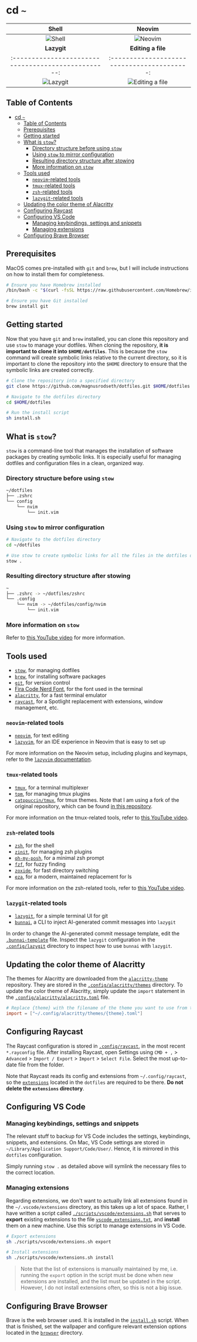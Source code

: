 # cd `~`

|                      **Shell**                      |                 **Neovim**                  |
| :-------------------------------------------------: | :-----------------------------------------: |
|             ![Shell](/images/shell.png)             |        ![Neovim](/images/neovim.png)        |
|                     **Lazygit**                     |             **Editing a file**              |
| :-------------------------------------------------: | :-----------------------------------------: |
|           ![Lazygit](/images/lazygit.png)           |     ![Editing a file](/images/file.png)     |

## Table of Contents

- [cd `~`](#cd-)
  - [Table of Contents](#table-of-contents)
  - [Prerequisites](#prerequisites)
  - [Getting started](#getting-started)
  - [What is `stow`?](#what-is-stow)
    - [Directory structure before using `stow`](#directory-structure-before-using-stow)
    - [Using `stow` to mirror configuration](#using-stow-to-mirror-configuration)
    - [Resulting directory structure after stowing](#resulting-directory-structure-after-stowing)
    - [More information on `stow`](#more-information-on-stow)
  - [Tools used](#tools-used)
    - [`neovim`-related tools](#neovim-related-tools)
    - [`tmux`-related tools](#tmux-related-tools)
    - [`zsh`-related tools](#zsh-related-tools)
    - [`lazygit`-related tools](#lazygit-related-tools)
  - [Updating the color theme of Alacritty](#updating-the-color-theme-of-alacritty)
  - [Configuring Raycast](#configuring-raycast)
  - [Configuring VS Code](#configuring-vs-code)
    - [Managing keybindings, settings and snippets](#managing-keybindings-settings-and-snippets)
    - [Managing extensions](#managing-extensions)
  - [Configuring Brave Browser](#configuring-brave-browser)

## Prerequisites

MacOS comes pre-installed with `git` and `brew`, but I will include instructions on how to install them for completeness.

```sh
# Ensure you have Homebrew installed
/bin/bash -c "$(curl -fsSL https://raw.githubusercontent.com/Homebrew/install/HEAD/install.sh)"

# Ensure you have Git installed
brew install git
```

## Getting started

Now that you have `git` and `brew` installed, you can clone this repository and use `stow` to manage your dotfiles. When cloning the repository, **it is important to clone it into `$HOME/dotfiles`**. This is because the `stow` command will create symbolic links relative to the current directory, so it is important to clone the repository into the `$HOME` directory to ensure that the symbolic links are created correctly.

```sh
# Clone the repository into a specified directory
git clone https://github.com/magnusrodseth/dotfiles.git $HOME/dotfiles

# Navigate to the dotfiles directory
cd $HOME/dotfiles

# Run the install script
sh install.sh
```

## What is `stow`?

`stow` is a command-line tool that manages the installation of software packages by creating symbolic links. It is especially useful for managing dotfiles and configuration files in a clean, organized way.

### Directory structure before using `stow`

```sh
~/dotfiles
├── .zshrc
└── config
    └── nvim
        └── init.vim
```

### Using `stow` to mirror configuration

```sh
# Navigate to the dotfiles directory
cd ~/dotfiles

# Use stow to create symbolic links for all the files in the dotfiles directory
stow .
```

### Resulting directory structure after stowing

```sh
~
├── .zshrc -> ~/dotfiles/zshrc
└── .config
    └── nvim -> ~/dotfiles/config/nvim
        └── init.vim

```

### More information on `stow`

Refer to [this YouTube video](https://www.youtube.com/watch?v=y6XCebnB9gs) for more information.

## Tools used

- [`stow`](https://www.gnu.org/software/stow/), for managing dotfiles
- [`brew`](https://brew.sh), for installing software packages
- [`git`](https://git-scm.com), for version control
- [Fira Code Nerd Font](https://www.nerdfonts.com/font-downloads), for the font used in the terminal
- [`alacritty`](https://github.com/alacritty/alacritty), for a fast terminal emulator
- [`raycast`](https://www.raycast.com/), for a Spotlight replacement with extensions, window management, etc.

### `neovim`-related tools

- [`neovim`](https://neovim.io), for text editing
- [`lazyvim`](https://www.lazyvim.org/), for an IDE experience in Neovim that is easy to set up

For more information on the Neovim setup, including plugins and keymaps, refer to the [`lazyvim` documentation](https://www.lazyvim.org/).

### `tmux`-related tools

- [`tmux`](https://github.com/tmux/tmux/wiki), for a terminal multiplexer
- [`tpm`](https://github.com/tmux-plugins/tpm), for managing tmux plugins
- [`catppuccin/tmux`](https://github.com/catppuccin/tmux), for tmux themes. Note that I am using a fork of the original repository, which can be found [in this repository](https://github.com/dreamsofcode-io/catppuccin-tmux).

For more information on the tmux-related tools, refer to [this YouTube video](https://www.youtube.com/watch?v=DzNmUNvnB04).

### `zsh`-related tools

- [`zsh`](https://www.zsh.org), for the shell
- [`zinit`](https://github.com/zdharma-continuum/zinit), for managing zsh plugins
- [`oh-my-posh`](https://ohmyposh.dev/docs/), for a minimal zsh prompt
- [`fzf`](https://github.com/junegunn/fzf), for fuzzy finding
- [`zoxide`](https://github.com/ajeetdsouza/zoxide), for fast directory switching
- [`eza`](https://github.com/eza-community/eza), for a modern, maintained replacement for ls

For more information on the zsh-related tools, refer to [this YouTube video](https://www.youtube.com/watch?v=ud7YxC33Z3w).

### `lazygit`-related tools

- [`lazygit`](https://github.com/jesseduffield/lazygit), for a simple terminal UI for git
- [`bunnai`](https://github.com/chhoumann/bunnai), a CLI to inject AI-generated commit messages into `lazygit`

In order to change the AI-generated commit message template, edit the [`.bunnai-template`](/.bunnai-template) file. Inspect the `lazygit` configuration in the [`.config/lazygit`](/.config/lazygit) directory to inspect how to use `bunnai` with `lazygit`.

## Updating the color theme of Alacritty

The themes for Alacritty are downloaded from the [`alacritty-theme`](https://github.com/alacritty/alacritty-theme) repository. They are stored in the [`.config/alacritty/themes`](/.config/alacritty/themes) directory. To update the color theme of Alacritty, simply update the `import` statement in the [`.config/alacritty/alacritty.toml`](/.config/alacritty/alacritty.toml) file.

```toml
# Replace {theme} with the filename of the theme you want to use from the `alacritty-theme` repository
import = ["~/.config/alacritty/themes/{theme}.toml"]
```

## Configuring Raycast

The Raycast configuration is stored in [`.config/raycast`](/.config/raycast), in the most recent `*.rayconfig` file. After installing Raycast, open Settings using `CMD + ,` > `Advanced` > `Import / Export` > `Import` > `Select File`. Select the most up-to-date file from the folder.

Note that Raycast reads its config and extensions from `~/.config/raycast`, so the [`extensions`](/.config/raycast/extensions/) located in the `dotfiles` are required to be there. **Do not delete the `extensions` directory**.

## Configuring VS Code

### Managing keybindings, settings and snippets

The relevant stuff to backup for VS Code includes the settings, keybindings, snippets, and extensions. On Mac, VS Code settings are stored in `~/Library/Application Support/Code/User/`. Hence, it is mirrored in this `dotfiles` configuration.

Simply running `stow .` as detailed above will symlink the necessary files to the correct location.

### Managing extensions

Regarding extensions, we don't want to actually link all extensions found in the `~/.vscode/extensions` directory, as this takes up a lot of space. Rather, I have written a script called [`./scripts/vscode/extensions.sh`](/scripts/vscode/extensions.sh) that serves to **export** existing extensions to the file [`vscode_extensions.txt`](/scripts/vscode/vscode_extensions.txt), and **install** them on a new machine. Use this script to manage extensions in VS Code.

```sh
# Export extensions
sh ./scripts/vscode/extensions.sh export

# Install extensions
sh ./scripts/vscode/extensions.sh install
```

> Note that the list of extensions is manually maintained by me, i.e. running the `export` option in the script must be done when new extensions are installed, and the list must be updated in the script. However, I do not install extensions often, so this is not a big issue.

## Configuring Brave Browser

Brave is the web browser used. It is installed in the [`install.sh`](/install.sh) script. When that is finished, set the wallpaper and configure relevant extension options located in the [`browser`](/browser) directory.
